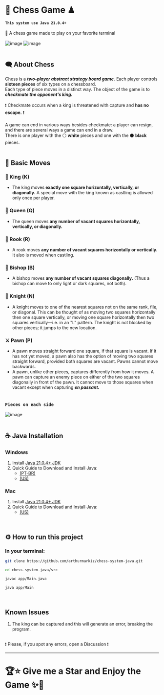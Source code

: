 # 🚩 Chess Game ♟

**`This system use Java 21.0.4+`** <br/><br/>
🎉 A chess game made to play on your favorite terminal <br/><br/>
![image](https://github.com/user-attachments/assets/517c0f41-7941-42c6-a6ab-b656f799ce57)
![image](https://github.com/user-attachments/assets/90ee0984-a091-4fcc-86c0-381dd9d60eb4)
<br/><br/>

## 🗨 About Chess
Chess is a ***two-player abstract strategy board game.*** Each player controls **sixteen pieces** of six types on a chessboard. <br/>
Each type of piece moves in a distinct way. The object of the game is to ***checkmate the opponent's king.*** <br/><br/>
❗ Checkmate occurs when a king is threatened with capture and **has no escape.** ❗ <br/><br/>
A game can end in various ways besides checkmate: a player can resign, and there are several ways a game can end in a draw. <br/>
There is one player with the ⚪ **white** pieces and one with the ⚫ **black** pieces. <br/><br/>

## 🌟 Basic Moves

### 👑 King (K)
- The king moves **exactly one square horizontally, vertically, or diagonally.** A special move with the king known as castling is allowed only once per player.

### 👑 Queen (Q)
- The queen moves **any number of vacant squares horizontally, vertically, or diagonally.**

### 🗼 Rook (R)
- A rook moves **any number of vacant squares horizontally or vertically.** It also is moved when castling.

### 🏹 Bishop (B)
- A bishop moves **any number of vacant squares diagonally.** (Thus a bishop can move to only light or dark squares, not both).

### 🐎 Knight (N)
- A knight moves to one of the nearest squares not on the same rank, file, or diagonal. This can be thought of as moving two squares horizontally then one square vertically, or moving one square horizontally then two squares vertically—i.e. in an "L" pattern. The knight is not blocked by other pieces; it jumps to the new location.

### ⚔ Pawn (P)
- A pawn moves straight forward one square, if that square is vacant. If it has not yet moved, a pawn also has the option of moving two squares straight forward, provided both squares are vacant. Pawns cannot move backwards.
- A pawn, unlike other pieces, captures differently from how it moves. A pawn can capture an enemy piece on either of the two squares diagonally in front of the pawn. It cannot move to those squares when vacant except when capturing ***en passant.*** <br/><br/>

### **`Pieces on each side`** <br/>
![image](https://github.com/user-attachments/assets/c6121556-837a-4c15-a29e-5b01e5645f56)
<br/><br/>

## ☕ Java Installation

### Windows
1. Install [Java 21.0.4+ JDK](https://www.openlogic.com/openjdk-downloads?field_java_parent_version_target_id=828&field_operating_system_target_id=436&field_architecture_target_id=391&field_java_package_target_id=396)
2. Quick Guide to Download and Install Java:
   - [(PT-BR)](https://www.youtube.com/watch?v=cc9UUnPYs0I)
   - [(US)](https://www.youtube.com/watch?v=jPwrWjEwtrw)
   
### Mac
1. Install [Java 21.0.4+ JDK](https://www.openlogic.com/openjdk-downloads?field_java_parent_version_target_id=828&field_operating_system_target_id=431&field_architecture_target_id=391&field_java_package_target_id=396)
2. Quick Guide to Download and Install Java:
   - [(US)](https://www.youtube.com/watch?v=wXotUgqOdh8)

<br/>

## ⚙ How to run this project

### In your terminal:

```bash
git clone https://github.com/arthurmarkiz/chess-system-java.git
```

```bash
cd chess-system-java/src
```

```bash
javac app/Main.java
```

```bash
java app/Main
```

<br/>

## Known Issues
1. The king can be captured and this will generate an error, breaking the program. <br/><br/>

❗ Please, if you spot any errors, open a Discussion ❗

<hr/>

# 🏆⭐ Give me a Star and Enjoy the Game ✨🎈
